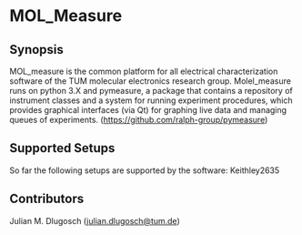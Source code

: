 # MOL_Measure
## Synopsis
MOL_measure is the common platform for all electrical characterization software of the TUM molecular electronics research group.
Molel_measure runs on python 3.X and pymeasure, a package that contains a repository of instrument classes and a system for running experiment procedures, which provides graphical interfaces (via Qt) for graphing live data and managing queues of experiments.
(https://github.com/ralph-group/pymeasure)
## Supported Setups
So far the following setups are supported by the software:
    Keithley2635

## Contributors

Julian M. Dlugosch (julian.dlugosch@tum.de)


